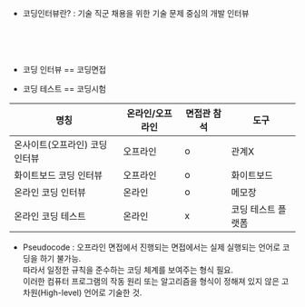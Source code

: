 - 코딩인터뷰란?
: 기술 직군 채용을 위한 기술 문제 중심의 개발 인터뷰

<br>
<br>
<br>

- 코딩 인터뷰 == 코딩면접
  
- 코딩 테스트 == 코딩시험

|명칭|온라인/오프라인|면접관 참석|도구|
|--|--|--|--|
|온사이트(오프라인) 코딩 인터뷰|오프라인|o|관계X|
|화이트보드 코딩 인터뷰|오프라인|o|화이트보드|
|온라인 코딩 인터뷰|온라인|o|메모장|
|온라인 코딩 테스트|온라인|x|코딩 테스트 플랫폼|


- Pseudocode
: 오프라인 면접에서 진행되는 면접에서는 실제 실행되는 언어로 코딩을 하기 불가능.   
따라서 일정한 규칙을 준수하는 코딩 체계를 보여주는 형식 필요.   
이러한 컴퓨터 프로그램의 작동 원리 또는 알고리즘을 형식이 정해져 있지 않은 고차원(High-level) 언어로 기술한 것.



